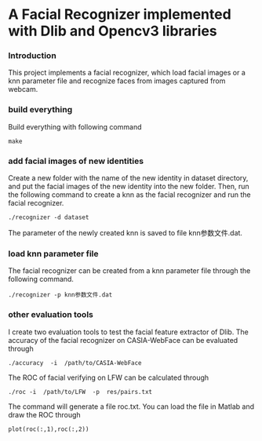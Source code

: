 # A Facial Recognizer implemented with Dlib and Opencv3 libraries
### Introduction

This project implements a facial recognizer, which load facial images or a knn parameter file and recognize faces from images captured from webcam.

### build everything
Build everything with following command
```Shell
make
```

### add facial images of new identities
Create a new folder with the name of the new identity in dataset directory, and put the facial images of the new identity into the new folder. Then, run the following command to create a knn as the facial recognizer and run the facial recognizer.
```Shell
./recognizer -d dataset
```
The parameter of the newly created knn is saved to file  knn参数文件.dat.

### load knn parameter file
The facial recognizer can be created from a knn parameter file through the following command.
```Shell
./recognizer -p knn参数文件.dat
```

### other evaluation tools
I create two evaluation tools to test the facial feature extractor of Dlib.
The accuracy of the facial recognizer on CASIA-WebFace can be evaluated through
```Shell
./accuracy  -i  /path/to/CASIA-WebFace
```

The ROC of facial verifying on LFW can be calculated through
```Shell
./roc -i  /path/to/LFW  -p  res/pairs.txt
```
The command will generate a file roc.txt. You can load the file in Matlab and draw the ROC through
```Shell
plot(roc(:,1),roc(:,2))
```
